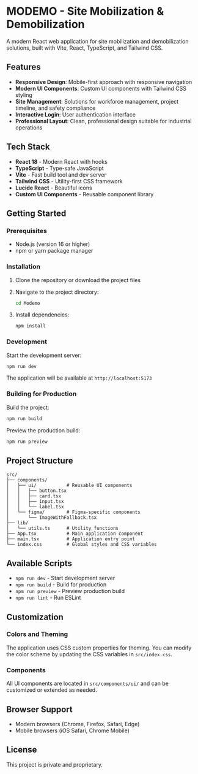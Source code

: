 # MODEMO - Site Mobilization & Demobilization

A modern React web application for site mobilization and demobilization solutions, built with Vite, React, TypeScript, and Tailwind CSS.

## Features

- **Responsive Design**: Mobile-first approach with responsive navigation
- **Modern UI Components**: Custom UI components with Tailwind CSS styling
- **Site Management**: Solutions for workforce management, project timeline, and safety compliance
- **Interactive Login**: User authentication interface
- **Professional Layout**: Clean, professional design suitable for industrial operations

## Tech Stack

- **React 18** - Modern React with hooks
- **TypeScript** - Type-safe JavaScript
- **Vite** - Fast build tool and dev server
- **Tailwind CSS** - Utility-first CSS framework
- **Lucide React** - Beautiful icons
- **Custom UI Components** - Reusable component library

## Getting Started

### Prerequisites

- Node.js (version 16 or higher)
- npm or yarn package manager

### Installation

1. Clone the repository or download the project files
2. Navigate to the project directory:
   ```bash
   cd Modemo
   ```

3. Install dependencies:
   ```bash
   npm install
   ```

### Development

Start the development server:
```bash
npm run dev
```

The application will be available at `http://localhost:5173`

### Building for Production

Build the project:
```bash
npm run build
```

Preview the production build:
```bash
npm run preview
```

## Project Structure

```
src/
├── components/
│   ├── ui/           # Reusable UI components
│   │   ├── button.tsx
│   │   ├── card.tsx
│   │   ├── input.tsx
│   │   └── label.tsx
│   └── figma/        # Figma-specific components
│       └── ImageWithFallback.tsx
├── lib/
│   └── utils.ts      # Utility functions
├── App.tsx           # Main application component
├── main.tsx          # Application entry point
└── index.css         # Global styles and CSS variables
```

## Available Scripts

- `npm run dev` - Start development server
- `npm run build` - Build for production
- `npm run preview` - Preview production build
- `npm run lint` - Run ESLint

## Customization

### Colors and Theming

The application uses CSS custom properties for theming. You can modify the color scheme by updating the CSS variables in `src/index.css`.

### Components

All UI components are located in `src/components/ui/` and can be customized or extended as needed.

## Browser Support

- Modern browsers (Chrome, Firefox, Safari, Edge)
- Mobile browsers (iOS Safari, Chrome Mobile)

## License

This project is private and proprietary.
